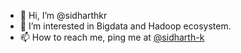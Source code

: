 - 👋 Hi, I’m @sidharthkr
- 👀 I’m interested in Bigdata and Hadoop ecosystem. 
- 📫 How to reach me, ping me at [@sidharth-k](https://linkedin.com/in/sidharth-k)

<!---
sidharthkr/sidharthkr is a ✨ special ✨ repository because its `README.md` (this file) appears on your GitHub profile.
You can click the Preview link to take a look at your changes.
--->
